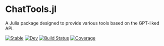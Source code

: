 # ChatTools.jl
A Julia package designed to provide various tools based on the GPT-liked API.

[![Stable](https://img.shields.io/badge/docs-stable-blue.svg)](https://RexWzh.github.io/ChatTools.jl/stable/)
[![Dev](https://img.shields.io/badge/docs-dev-blue.svg)](https://RexWzh.github.io/ChatTools.jl/dev/)
[![Build Status](https://github.com/RexWzh/ChatTools.jl/actions/workflows/CI.yml/badge.svg?branch=main)](https://github.com/RexWzh/ChatTools.jl/actions/workflows/CI.yml?query=branch%3Amain)
[![Coverage](https://codecov.io/gh/RexWzh/ChatTools.jl/branch/main/graph/badge.svg)](https://codecov.io/gh/RexWzh/ChatTools.jl)
